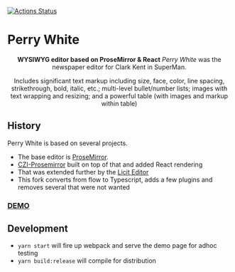 

[![Actions Status](https://github.com/openstax/perry-white/workflows/CI%20checks/badge.svg)](https://github.com/openstax/perry-white/actions)

# Perry White

<p align="center">
  <strong>WYSIWYG editor based on ProseMirror & React</strong>  <i>Perry White</i> was the newspaper editor for Clark Kent in SuperMan.
</p>
<p align="center">
  Includes significant text markup including size, face, color, line spacing, strikethrough, bold, italic, etc.; multi-level bullet/number lists; images with text wrapping and resizing; and a powerful table (with images and markup within table)
</p>


## History

Perry White is based on several projects.

* The base editor is [ProseMirror](https://prosemirror.net).
* [CZI-Prosemirror](https://github.com/chanzuckerberg/czi-prosemirror) built on top of that and added React rendering
* That was extended further by the [Licit Editor](https://github.com/MO-Movia/licit)
* This fork converts from flow to Typescript, adds a few plugins and removes several that were not wanted

### [DEMO](https://openstax.github.io/perry-white/?pg=405335a3-7cff-4df2-a9ad-29062a4af261@8.14:95497188-90c9-4aff-9446-222d4d6f9743@9)


## Development

* `yarn start` will fire up webpack and serve the demo page for adhoc testing
* `yarn build:release` will compile for distribution
